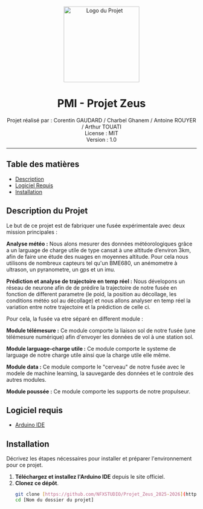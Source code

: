 <p align="center">
  <br>
  <a href="#">
    <img src="Logo_IPSA.png" alt="Logo du Projet" width="200">
  </a>
  <br>
</p>

<h1 align="center">PMI - Projet Zeus </h1>

<p align="center">
  Projet réalisé par : Corentin GAUDARD / Charbel Ghanem / Antoine ROUYER / Arthur TOUATI
  <br>
  License : MIT
  <br>
  Version : 1.0
  <br>
</p>

---

## Table des matières

- [Description](#Description-du-projet)
- [Logiciel Requis](#logiciel-requis)
- [Installation](#installation)

## Description du Projet

Le but de ce projet est de fabriquer une fusée expérimentale avec deux mission principales : 

**Analyse météo :**
Nous alons mesurer des données météorologiques grâce a un larguage de charge utile de type cansat à une altitude d’environ 3km, afin de faire une étude des nuages en moyennes altitude.
Pour cela nous utilisons de nombreux capteurs tel qu'un BME680, un anémometre à ultrason, un pyranometre, un gps et un imu.
 
**Prédiction et analyse de trajectoire en temp réel :**
Nous dévelopons un réseau de neurone afin de de prédire la trajectoire de notre fusée en fonction de different parametre (le poid, la position au décollage, les conditions météo sol au décollage) et nous allons analyser en temp réel la variation entre notre trajectoire et la prédiction de celle ci.

Pour cela, la fusée va etre séparé en different module : 

**Module télémesure :** 
Ce module comporte la liaison sol de notre fusée (une télémesure numérique) afin d'envoyer les données de vol à une station sol.

**Module larguage-charge utile :**
Ce module comporte le systeme de larguage de notre charge utile ainsi que la charge utile elle même.

**Module data :**
Ce module comporte le "cerveau" de notre fusée avec le modele de machine learning, la sauvegarde des données et le controle des autres modules.

**Module poussée :**
Ce module comporte les supports de notre propulseur.

## Logiciel requis

- [Arduino IDE](https://www.arduino.cc/en/software)

## Installation

Décrivez les étapes nécessaires pour installer et préparer l'environnement pour ce projet.

1. **Téléchargez et installez l'Arduino IDE** depuis le site officiel.
2. **Clonez ce dépôt**.
   ```bash
   git clone [https://github.com/NFXSTUDIO/Projet_Zeus_2025-2026](https://github.com/NFXSTUDIO/Projet_Zeus_2025-2026)
   cd [Nom du dossier du projet]
